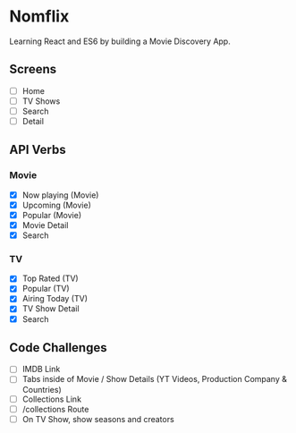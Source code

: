 # Nomflix

Learning React and ES6 by building a Movie Discovery App.

## Screens

- [ ] Home
- [ ] TV Shows
- [ ] Search
- [ ] Detail

## API Verbs

### Movie

- [x] Now playing (Movie)
- [x] Upcoming (Movie)
- [x] Popular (Movie)
- [x] Movie Detail
- [x] Search

### TV

- [x] Top Rated (TV)
- [x] Popular (TV)
- [x] Airing Today (TV)
- [x] TV Show Detail
- [x] Search

## Code Challenges

- [ ] IMDB Link
- [ ] Tabs inside of Movie / Show Details (YT Videos, Production Company & Countries)
- [ ] Collections Link
- [ ] /collections Route
- [ ] On TV Show, show seasons and creators

